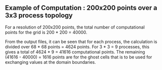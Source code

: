 ## Example of Computation : 200x200 points over a 3x3 process topology

For a resolution of 200x200 points, the total number of computational points for the grid is 200 * 200 = 40000.

From the output files, it can be seen that for each process, the calculation is divided over 68 * 68 points = 4624 points. For 3 * 3 = 9 processes, this gives a total of 4624 * 9 = 41616 computational points. The remaining (41616 - 40000) = 1616 points are for the ghost cells that is to be used for exchanging values at the domain boundaries.